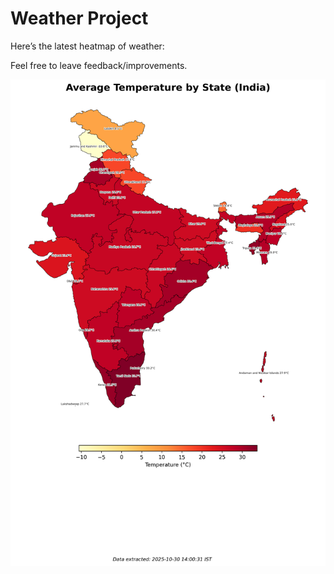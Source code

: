 # Weather Project

Here’s the latest heatmap of weather:

Feel free to leave feedback/improvements.

![India Heatmap](docs/assets/india_heatmap.png?v=032229)
